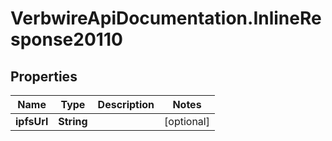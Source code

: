 # VerbwireApiDocumentation.InlineResponse20110

## Properties
Name | Type | Description | Notes
------------ | ------------- | ------------- | -------------
**ipfsUrl** | **String** |  | [optional] 
